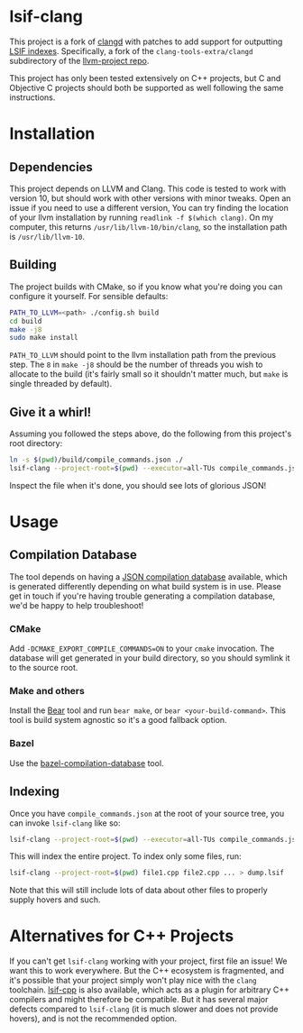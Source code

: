 # lsif-clang

This project is a fork of [clangd](https://clangd.llvm.org/) with patches to add support for outputting [LSIF indexes](https://microsoft.github.io/language-server-protocol/specifications/lsif/0.5.0/specification/). Specifically, a fork of the `clang-tools-extra/clangd` subdirectory of the [llvm-project repo](https://github.com/llvm/llvm-project/).

This project has only been tested extensively on C++ projects, but C and Objective C projects should both be supported as well following the same instructions.

# Installation

## Dependencies

This project depends on LLVM and Clang. This code is tested to work with version 10, but should work with other versions with minor tweaks. Open an issue if you need to use a different version, You can try finding the location of your llvm installation by running `readlink -f $(which clang)`. On my computer, this returns `/usr/lib/llvm-10/bin/clang`, so the installation path is `/usr/lib/llvm-10`.

## Building
The project builds with CMake, so if you know what you're doing you can configure it yourself. For sensible defaults:
```sh
PATH_TO_LLVM=<path> ./config.sh build
cd build
make -j8
sudo make install
```
`PATH_TO_LLVM` should point to the llvm installation path from the previous step. The `8` in `make -j8` should be the number of threads you wish to allocate to the build (it's fairly small so it shouldn't matter much, but `make` is single threaded by default).

## Give it a whirl!

Assuming you followed the steps above, do the following from this project's root directory:
```sh
ln -s $(pwd)/build/compile_commands.json ./
lsif-clang --project-root=$(pwd) --executor=all-TUs compile_commands.json > dump.lsif
```
Inspect the file when it's done, you should see lots of glorious JSON!

# Usage

## Compilation Database

The tool depends on having a [JSON compilation database](https://clang.llvm.org/docs/JSONCompilationDatabase.html) available, which is generated differently depending on what build system is in use. Please get in touch if you're having trouble generating a compilation database, we'd be happy to help troubleshoot!

### CMake

Add `-DCMAKE_EXPORT_COMPILE_COMMANDS=ON` to your `cmake` invocation. The database will get generated in your build directory, so you should symlink it to the source root.

### Make and others

Install the [Bear](https://github.com/rizsotto/Bear) tool and run `bear make`, or `bear <your-build-command>`. This tool is build system agnostic so it's a good fallback option.

### Bazel

Use the [bazel-compilation-database](https://github.com/grailbio/bazel-compilation-database) tool.

## Indexing

Once you have `compile_commands.json` at the root of your source tree, you can invoke `lsif-clang` like so:
```sh
lsif-clang --project-root=$(pwd) --executor=all-TUs compile_commands.json > dump.lsif
```

This will index the entire project. To index only some files, run:
```sh
lsif-clang --project-root=$(pwd) file1.cpp file2.cpp ... > dump.lsif
```

Note that this will still include lots of data about other files to properly supply hovers and such.

# Alternatives for C++ Projects

If you can't get `lsif-clang` working with your project, first file an issue! We want this to work everywhere. But the C++ ecosystem is fragmented, and it's possible that your project simply won't play nice with the `clang` toolchain. [lsif-cpp](https://github.com/sourcegraph/lsif-cpp) is also available, which acts as a plugin for arbitrary C++ compilers and might therefore be compatible. But it has several major defects compared to `lsif-clang` (it is much slower and does not provide hovers), and is not the recommended option.
